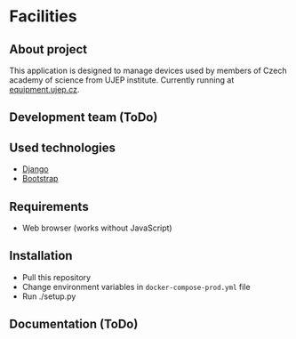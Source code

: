 # Facilities

## About project
This application is designed to manage devices used by members of Czech academy of science from UJEP institute. Currently running at [equipment.ujep.cz](https://equipment.ujep.cz).

## Development team (ToDo)

## Used technologies
- [Django](https://www.djangoproject.com/)
- [Bootstrap](https://getbootstrap.com/)

## Requirements
- Web browser (works without JavaScript)

## Installation
- Pull this repository
- Change environment variables in `docker-compose-prod.yml` file
- Run ./setup.py

## Documentation (ToDo)

